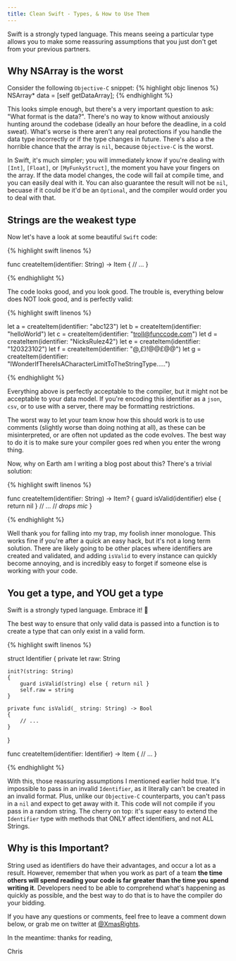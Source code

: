 ```yaml
---
title: Clean Swift - Types, & How to Use Them
---
```


Swift is a strongly typed language. This means seeing a particular type allows you to make some reassuring assumptions that you just don't get from your previous partners.

## Why NSArray is the worst

Consider the following `Objective-C` snippet:
{% highlight objc linenos %}
NSArray* data = [self getDataArray];
{% endhighlight %}

This looks simple enough, but there's a very important question to ask: "What format is the data?". There's no way to know without anxiously hunting around the codebase (ideally an hour before the deadline, in a cold sweat). What's worse is there aren't any real protections if you handle the data type incorrectly or if the type changes in future. There's also a the horrible chance that the array is `nil`, because `Objective-C` is the worst.

In Swift, it's much simpler; you will immediately know if you're dealing with `[Int]`, `[Float]`, or `[MyFunkyStruct]`, the moment you have your fingers on the array. If the data model changes, the code will fail at compile time, and you can easily deal with it. You can also guarantee the result will not be `nil`, becuase if it could be it'd be an `Optional`, and the compiler would order you to deal with that.

## Strings are the weakest type

Now let's have a look at some beautiful `Swift` code:

{% highlight swift linenos %}

func createItem(identifier: String) -> Item
{
  // ...
}

{% endhighlight %}

The code looks good, and you look good. The trouble is, everything below does NOT look good, and is perfectly valid:

{% highlight swift linenos %}

let a = createItem(identifier: "abc123")
let b = createItem(identifier: "helloWorld")
let c = createItem(identifier: "troll@funccode.com")
let d = createItem(identifier: "NicksRulez42")
let e = createItem(identifier: "120323102")
let f = createItem(identifier: "@,£)$!@@£@$@")
let g = createItem(identifier: "IWonderIfThereIsACharacterLimitToTheStringType.....")

{% endhighlight %}

Everything above is perfectly acceptable to the compiler, but it might not be acceptable to your data model. If you're encoding this identifier as a `json`, `csv`, or to use with a server, there may be formatting restrictions.

The worst way to let your team know how this should work is to use comments (slightly worse than doing nothing at all), as these can be misinterpreted, or are often not updated as the code evolves. The best way to do it is to make sure your compiler goes red when you enter the wrong thing.

Now, why on Earth am I writing a blog post about this? There's a trivial solution:

{% highlight swift linenos %}

func createItem(identifier: String) -> Item?
{
  guard isValid(identifier) else { return nil }
  // ...
  // *drops mic*
}

{% endhighlight %}

Well thank you for falling into my trap, my foolish inner monologue. This works fine if you're after a quick an easy hack, but it's not a long term solution. There are likely going to be other places where identifiers are created and validated, and adding `isValid` to every instance can quickly become annoying, and is incredibly easy to forget if someone else is working with your code.

## You get a type, and YOU get a type

Swift is a strongly typed language. Embrace it! 🤗

The best way to ensure that only valid data is passed into a function is to create a type that can only exist in a valid form.

{% highlight swift linenos %}

struct Identifier
{
    private let raw: String

    init?(string: String)
    {
        guard isValid(string) else { return nil }
        self.raw = string
    }

    private func isValid(_ string: String) -> Bool
    {
        // ...
    }
}

func createItem(identifier: Identifier) -> Item
{
    // ...
}

{% endhighlight %}

With this, those reassuring assumptions I mentioned earlier hold true. It's impossible to pass in an invalid `Identifier`, as it literally can't be created in an invalid format. Plus, unlike our `Objective-C` counterparts, you can't pass in a `nil` and expect to get away with it. This code will not compile if you pass in a random string. The cherry on top: it's super easy to extend the `Identifier` type with methods that ONLY affect identifiers, and not ALL Strings.

## Why is this Important?

String used as identifiers do have their advantages, and occur a lot as a result. However, remember that when you work as part of a team **the time others will spend reading your code is far greater than the time you spend writing it**. Developers need to be able to comprehend what's happening as quickly as possible, and the best way to do that is to have the compiler do your bidding.

If you have any questions or comments, feel free to leave a comment down below, or grab me on twitter at [@XmasRights](https://twitter.com/XmasRights).

In the meantime: thanks for reading,

Chris
